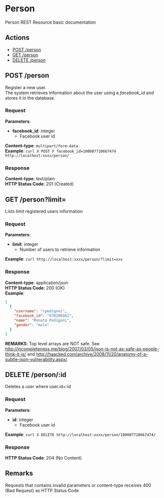 Person
======

Person REST Resource basic documentation

## Actions
- [POST /person](#post-person)
- [GET /person](#get-personlimit)
- [DELETE /person](#delete-personid)

## POST /person

Register a new user.  
The system retrieves information about the user using a *facebook_id* and stores it in the database.

### Request

**Parameters**:
- **facebook_id**: integer
  - Facebook user id

**Content-type**: `multipart/form-data`  
**Example**: `curl ­X POST ­F facebook_id=100007710667474 http://localhost:xxxx/person/`

### Response

**Content-type**: text/plain  
**HTTP Status Code**: 201 (Created)  
  

## GET /person?limit=

Lists *limit* registered users information

### Request

**Parameters**:
- **limit**: integer
  - Number of users to retrieve information

**Example**: `curl http://localhost:xxxx/person/?limit=xxx`

### Response

**Content-type**: application/json  
**HTTP Status Code**: 200 (OK)  
**Example**:  

```JSON
[
  {
    "username": "rpedigoni",
    "facebook_id": "670286562",
    "name": "Renato Pedigoni",
    "gender": "male"
  }
]

```

**REMARKS**: Top level arrays are NOT safe. See http://incompleteness.me/blog/2007/03/05/json-is-not-as-safe-as-people-think-it-is/ and http://haacked.com/archive/2008/11/20/anatomy-of-a-subtle-json-vulnerability.aspx/.


## DELETE /person/:id

Deletes a user where user.id=:id

### Request

**Parameters**:
- **id**: integer
  - Facebook user id

**Example**: `curl ­X DELETE http://localhost:xxxx/person/100007710667474/`

### Response

**HTTP Status Code**: 204 (No Content)  

## Remarks

Requests that contains invalid parameters or content-type receives 400 (Bad Request) as HTTP Status Code

